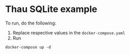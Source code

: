 # Thau SQLite example

To run, do the following:
1. Replace respective values in the `docker-compose.yaml`
2. Run
```
docker-compose up -d
```